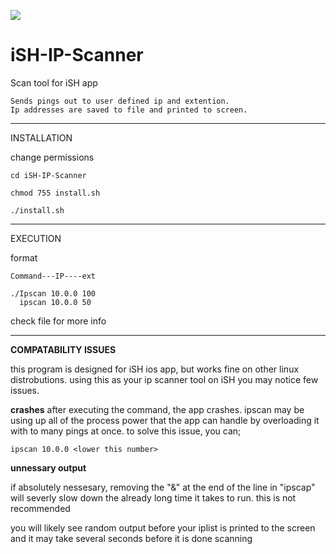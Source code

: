 ![](https://photos.smugmug.com/Ish/i-p5TdV6x/0/58a96ddf/S/ipscanlogo-S.png)

# iSH-IP-Scanner
Scan tool for iSH app

    Sends pings out to user defined ip and extention.
    Ip addresses are saved to file and printed to screen.

***
INSTALLATION

change permissions
    
    cd iSH-IP-Scanner
    
    chmod 755 install.sh
    
    ./install.sh

***
EXECUTION

format

    Command---IP----ext

    ./Ipscan 10.0.0 100
      ipscan 10.0.0 50



check file for more info
***
**COMPATABILITY ISSUES**

this program is designed for iSH ios app, but works fine on other linux distrobutions.
using this as your ip scanner tool on iSH you may notice few issues.

**crashes**
after executing the command, the app crashes. ipscan may be using up all of the process power 
that the app can handle by overloading it with to many pings at once. to solve this issue, you can;

    ipscan 10.0.0 <lower this number>
    
    
**unnessary output**

if absolutely nessesary, removing the "&" at the end of the line in "ipscap" 
will severly slow down the already long time it takes to run. this is not recommended

you will likely see random output before your iplist is printed to the screen and it may take several seconds before it is done scanning
    
